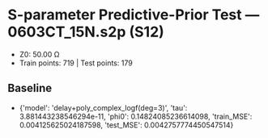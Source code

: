# S-parameter Predictive-Prior Test — 0603CT_15N.s2p (S12)
- Z0: 50.00 Ω
- Train points: 719  |  Test points: 179

## Baseline
- {'model': 'delay+poly_complex_logf(deg=3)', 'tau': 3.881443238546294e-11, 'phi0': 0.14824085236614098, 'train_MSE': 0.004125625024187598, 'test_MSE': 0.0042757774450547514}